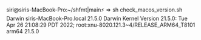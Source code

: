 siri@siris-MacBook-Pro:~/shfmt|main⚡ ⇒  sh check_macos_version.sh 
Darwin siris-MacBook-Pro.local 21.5.0 Darwin Kernel Version 21.5.0: Tue Apr 26 21:08:29 PDT 2022; root:xnu-8020.121.3~4/RELEASE_ARM64_T8101 arm64
21.5.0